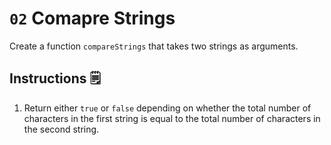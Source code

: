 # `02` Comapre Strings

Create a function `compareStrings` that takes two strings as arguments.

## Instructions 🗒
1. Return either `true` or `false` depending on whether the total number of characters in the first string is equal to the total number of characters in the second string.